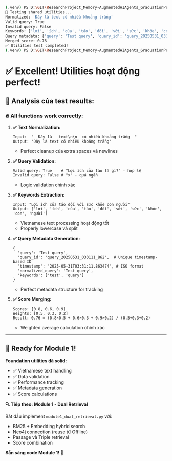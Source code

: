 ```bash
(.venv) PS D:\GIT\ResearchProject_Memory-AugmentedAIAgents_GraduationProject\src\system\PPDX\OnlineRetrievalAndQA> python .\utils\utils_shared_general.py
🧪 Testing shared utilities...
Normalized: 'Đây là text có nhiều khoảng trắng'
Valid query: True
Invalid query: False
Keywords: ['lợi', 'ích', 'của', 'táo', 'đối', 'với', 'sức', 'khỏe', 'con', 'người']
Query metadata: {'query': 'Test query', 'query_id': 'query_20250531_033111_862', 'timestamp': '2025-05-31T03:31:11.863474', 'normalized_query': 'Test query', 'keywords': ['test', 'query']}
Merged score: 0.76
✅ Utilities test completed!
(.venv) PS D:\GIT\ResearchProject_Memory-AugmentedAIAgents_GraduationProject\src\system\PPDX\OnlineRetrievalAndQA>
```


# ✅ **Excellent! Utilities hoạt động perfect!**

## 🎯 **Analysis của test results:**

### **🔥 All functions work correctly:**

1. **✅ Text Normalization:**
   ```
   Input:  "  Đây là   text\n\n  có nhiều khoảng trắng  "
   Output: 'Đây là text có nhiều khoảng trắng'
   ```
   - Perfect cleanup của extra spaces và newlines

2. **✅ Query Validation:**
   ```
   Valid query: True    # "Lợi ích của táo là gì?" - hợp lệ
   Invalid query: False # "x" - quá ngắn
   ```
   - Logic validation chính xác

3. **✅ Keywords Extraction:**
   ```
   Input: "Lợi ích của táo đối với sức khỏe con người"
   Output: ['lợi', 'ích', 'của', 'táo', 'đối', 'với', 'sức', 'khỏe', 'con', 'người']
   ```
   - Vietnamese text processing hoạt động tốt
   - Properly lowercase và split

4. **✅ Query Metadata Generation:**
   ```
   {
     'query': 'Test query',
     'query_id': 'query_20250531_033111_862',  # Unique timestamp-based ID
     'timestamp': '2025-05-31T03:31:11.863474', # ISO format
     'normalized_query': 'Test query',
     'keywords': ['test', 'query']
   }
   ```
   - Perfect metadata structure for tracking

5. **✅ Score Merging:**
   ```
   Scores: [0.8, 0.6, 0.9]
   Weights: [0.5, 0.3, 0.2]
   Result: 0.76 = (0.8×0.5 + 0.6×0.3 + 0.9×0.2) / (0.5+0.3+0.2)
   ```
   - Weighted average calculation chính xác

---

## 🚀 **Ready for Module 1!**

**Foundation utilities đã solid:**
- ✅ Vietnamese text handling
- ✅ Data validation
- ✅ Performance tracking
- ✅ Metadata generation
- ✅ Score calculations

**🔍 Tiếp theo: Module 1 - Dual Retrieval**

Bắt đầu implement `module1_dual_retrieval.py` với:
- BM25 + Embedding hybrid search
- Neo4j connection (reuse từ Offline)
- Passage và Triple retrieval
- Score combination

**Sẵn sàng code Module 1! 🚀**